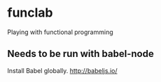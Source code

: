 # funclab
Playing with functional programming

## Needs to be run with babel-node
Install Babel globally. http://babeljs.io/
